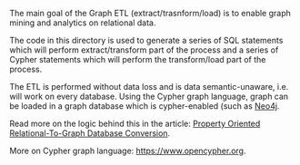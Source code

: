 The main goal of the Graph ETL (extract/trasnform/load) is to enable graph mining and analytics on relational data. 

The code in this directory is used to generate a series of SQL statements which will perform extract/transform part of the process and a series of Cypher statements which will perform the transform/load part of the process.

The ETL is performed without data loss and is data semantic-unaware, i.e. will work on every database. Using the Cypher graph language, graph can be loaded in a graph database which is cypher-enabled (such as [Neo4j](https://neo4j.com).

Read more on the logic behind this in the article: [Property Oriented Relational-To-Graph Database Conversion](http://www.tandfonline.com/doi/pdf/10.7305/automatika.2017.02.1581).

More on Cypher graph language: https://www.opencypher.org.

